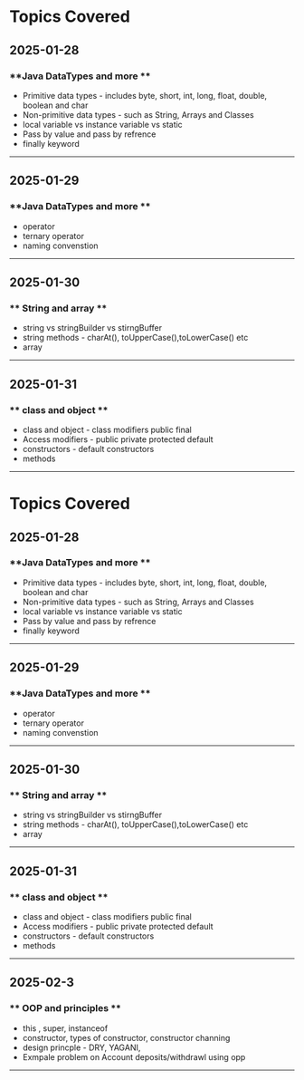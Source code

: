 # Topics Covered  

## **2025-01-28**

### **Java DataTypes and more **
- Primitive data types - includes byte, short, int, long, float, double, boolean and char
- Non-primitive data types - such as String, Arrays and Classes 
- local variable vs instance variable vs static 
- Pass by value and pass by refrence
- finally keyword

---
## **2025-01-29**

### **Java DataTypes and more **
- operator
- ternary operator 
- naming convenstion

---
## **2025-01-30**

### ** String and array **
- string vs stringBuilder vs stirngBuffer 
- string methods - charAt(), toUpperCase(),toLowerCase() etc 
- array 

---
## **2025-01-31**

### ** class and object **
- class and object  - class modifiers public final 
- Access modifiers - public private protected default 
- constructors - default constructors
- methods

---

# Topics Covered  

## **2025-01-28**

### **Java DataTypes and more **
- Primitive data types - includes byte, short, int, long, float, double, boolean and char
- Non-primitive data types - such as String, Arrays and Classes 
- local variable vs instance variable vs static 
- Pass by value and pass by refrence
- finally keyword

---
## **2025-01-29**

### **Java DataTypes and more **
- operator
- ternary operator 
- naming convenstion

---
## **2025-01-30**

### ** String and array **
- string vs stringBuilder vs stirngBuffer 
- string methods - charAt(), toUpperCase(),toLowerCase() etc 
- array 

---
## **2025-01-31**

### ** class and object **
- class and object  - class modifiers public final 
- Access modifiers - public private protected default 
- constructors - default constructors
- methods

---
## **2025-02-3**

### ** OOP and principles **
- this , super, instanceof
- constructor, types of constructor, constructor channing
- design princple - DRY, YAGANI,
- Exmpale problem on Account deposits/withdrawl using opp

---



